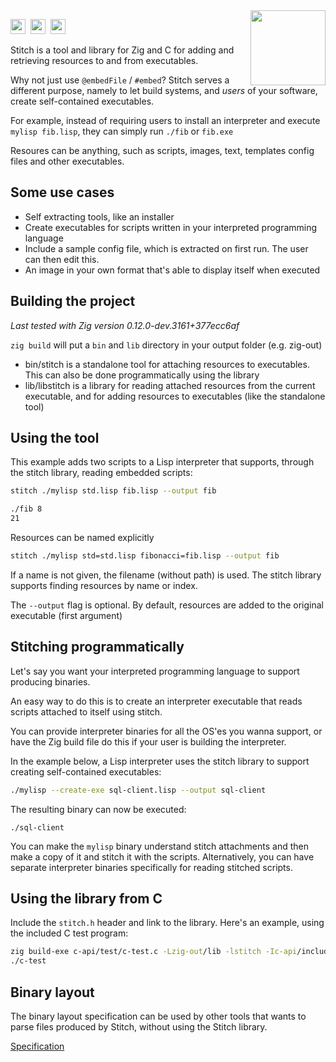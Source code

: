 <img align="right" height="120" src="https://user-images.githubusercontent.com/34946442/232327201-294224c2-8502-423b-b2cb-663ca88ccfc1.png">

<img src="https://user-images.githubusercontent.com/34946442/230613201-60de5adc-6304-4f18-84d9-d36bb46fdc1f.svg" width="24" height="24">&nbsp;
<img src="https://user-images.githubusercontent.com/34946442/230613198-ca5c938a-613b-412f-8d97-8ce8f19aeb1f.svg" width="24" height="24">&nbsp;
<img src="https://user-images.githubusercontent.com/34946442/230613203-858cb471-2859-4e6e-8ef9-61b03c36c085.svg" width="24" height="24">

Stitch is a tool and library for Zig and C for adding and retrieving resources to and from executables.

Why not just use `@embedFile` / `#embed`? Stitch serves a different purpose, namely to let build systems, and *users* of your software, create self-contained executables.

For example, instead of requiring users to install an interpreter and execute `mylisp fib.lisp`, they can simply run `./fib` or `fib.exe`

Resoures can be anything, such as scripts, images, text, templates config files and other executables.

## Some use cases
* Self extracting tools, like an installer
* Create executables for scripts written in your interpreted programming language
* Include a sample config file, which is extracted on first run. The user can then edit this.
* An image in your own format that's able to display itself when executed

## Building the project
*Last tested with Zig version 0.12.0-dev.3161+377ecc6af*

`zig build` will put a `bin` and `lib` directory in your output folder (e.g. zig-out)

* bin/stitch is a standalone tool for attaching resources to executables. This can also be done programmatically using the library
* lib/libstitch is a library for reading attached resources from the current executable, and for adding resources to executables (like the standalone tool)

## Using the tool

This example adds two scripts to a Lisp interpreter that supports, through the stitch library, reading embedded scripts:

```bash
stitch ./mylisp std.lisp fib.lisp --output fib

./fib 8
21
```

Resources can be named explicitly

```bash
stitch ./mylisp std=std.lisp fibonacci=fib.lisp --output fib
```

If a name is not given, the filename (without path) is used. The stitch library supports finding resources by name or index.

The `--output` flag is optional. By default, resources are added to the original executable (first argument)
## Stitching programmatically
Let's say you want your interpreted programming language to support producing binaries.

An easy way to do this is to create an interpreter executable that reads scripts attached to itself using stitch.

You can provide interpreter binaries for all the OS'es you wanna support, or have the Zig build file do this if your user is building the interpreter.

In the example below, a Lisp interpreter uses the stitch library to support creating self-contained executables:

```bash
./mylisp --create-exe sql-client.lisp --output sql-client
```
The resulting binary can now be executed:

```
./sql-client
```

You can make the `mylisp` binary understand stitch attachments and then make a copy of it and stitch it with the scripts. Alternatively, you can have separate interpreter binaries specifically for reading stitched scripts.
## Using the library from C

Include the `stitch.h` header and link to the library. Here's an example, using the included C test program:

```bash
zig build-exe c-api/test/c-test.c -Lzig-out/lib -lstitch -Ic-api/include
./c-test
```

## Binary layout

The binary layout specification can be used by other tools that wants to parse files produced by Stitch, without using the Stitch library.

[Specification](spec/README.md)
